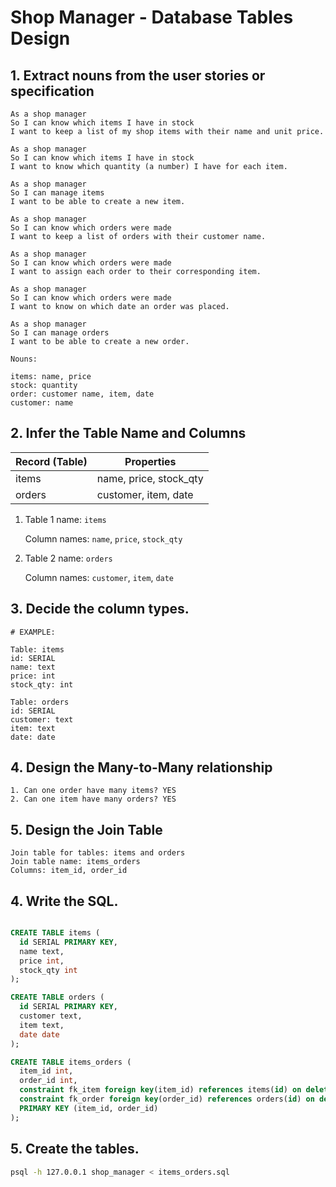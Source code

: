 # Shop Manager - Database Tables Design

## 1. Extract nouns from the user stories or specification

```
As a shop manager
So I can know which items I have in stock
I want to keep a list of my shop items with their name and unit price.

As a shop manager
So I can know which items I have in stock
I want to know which quantity (a number) I have for each item.

As a shop manager
So I can manage items
I want to be able to create a new item.

As a shop manager
So I can know which orders were made
I want to keep a list of orders with their customer name.

As a shop manager
So I can know which orders were made
I want to assign each order to their corresponding item.

As a shop manager
So I can know which orders were made
I want to know on which date an order was placed. 

As a shop manager
So I can manage orders
I want to be able to create a new order.
```

```
Nouns:

items: name, price
stock: quantity
order: customer name, item, date
customer: name
```

## 2. Infer the Table Name and Columns


| Record (Table)        | Properties                  |
| --------------------- | --------------------------- |
| items                 | name, price, stock_qty      |
| orders                | customer, item, date     |

1. Table 1 name: `items` 

    Column names: `name`, `price`, `stock_qty`

2. Table 2 name: `orders` 

    Column names: `customer`, `item`, `date`

## 3. Decide the column types.

```
# EXAMPLE:

Table: items
id: SERIAL
name: text
price: int
stock_qty: int

Table: orders
id: SERIAL
customer: text
item: text
date: date
```

## 4. Design the Many-to-Many relationship

```
1. Can one order have many items? YES
2. Can one item have many orders? YES
```

## 5. Design the Join Table

```
Join table for tables: items and orders
Join table name: items_orders
Columns: item_id, order_id
```

## 4. Write the SQL.

```sql

CREATE TABLE items (
  id SERIAL PRIMARY KEY,
  name text,
  price int,
  stock_qty int
);

CREATE TABLE orders (
  id SERIAL PRIMARY KEY,
  customer text,
  item text,
  date date
);

CREATE TABLE items_orders (
  item_id int,
  order_id int,
  constraint fk_item foreign key(item_id) references items(id) on delete cascade,
  constraint fk_order foreign key(order_id) references orders(id) on delete cascade,
  PRIMARY KEY (item_id, order_id)
);

```

## 5. Create the tables.

```bash
psql -h 127.0.0.1 shop_manager < items_orders.sql
```